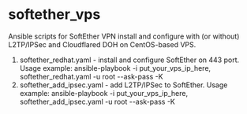 # softether_vps
Ansible scripts for SoftEther VPN install and configure with (or without) L2TP/IPSec and Cloudflared DOH on CentOS-based VPS.

1. softether_redhat.yaml - install and configure SoftEther on 443 port. Usage example: ansible-playbook -i put_your_vps_ip_here, softether_redhat.yaml -u root --ask-pass -K
2. softether_add_ipsec.yaml - add L2TP/IPSec to SoftEther. Usage example: ansible-playbook -i put_your_vps_ip_here, softether_add_ipsec.yaml -u root --ask-pass -K


